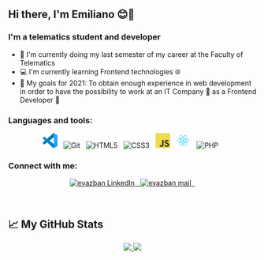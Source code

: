 ## Hi there, I'm Emiliano 😊👋

### I'm a telematics student and developer
- 📕 I'm currently doing my last semester of my career at the Faculty of Telematics
- 💻 I'm currently learning Frontend technologies 🌐
- 📌 My goals for 2021: To obtain enough experience in web development in order to have the possibility to work at an IT Company 🏢 as a Frontend Developer 💼

### Languages and tools: 

<p align="center">
    <img title="Visual Studio Code" alt="Visual Studio Code" width="30px" src="https://raw.githubusercontent.com/github/explore/80688e429a7d4ef2fca1e82350fe8e3517d3494d/topics/visual-studio-code/visual-studio-code.png" />&nbsp;&nbsp;
    <img title="Git" alt="Git" width="30px" src="https://cdn.icon-icons.com/icons2/2107/PNG/512/file_type_git_icon_130581.png" />&nbsp;&nbsp;
    <img title="HTML5" alt="HTML5" width="30px" src="https://cdn-icons-png.flaticon.com/512/732/732212.png" />&nbsp;&nbsp;
    <img title="CSS3" alt="CSS3" width="30px" src="https://cdn-icons-png.flaticon.com/512/732/732190.png" />&nbsp;&nbsp;
    <img title="JavaScript" alt="JS" width="30px" src="https://raw.githubusercontent.com/github/explore/80688e429a7d4ef2fca1e82350fe8e3517d3494d/topics/javascript/javascript.png" />&nbsp;&nbsp;
    <img title="React Native" alt="React Native" width="30px" src="https://raw.githubusercontent.com/github/explore/80688e429a7d4ef2fca1e82350fe8e3517d3494d/topics/react/react.png" />&nbsp;&nbsp;
    <img title="PHP" alt="PHP" width="30px" src="https://cdn-icons-png.flaticon.com/512/919/919830.png" />&nbsp;&nbsp;
</p>  


### Connect with me:

<p align="center">
 <a href="#">
  <!-- <img alt="my web site" title="My Personal Web Site" width="40px" src="https://img-premium.flaticon.com/png/512/878/premium/878710.png?token=exp=1633637415~hmac=22b38559f2c326cd7c2482983e94f2ba" />&nbsp;&nbsp;
 </a> -->
 <a href="https://www.linkedin.com/in/evazban">
  <img alt="evazban LinkedIn" title="Find me on LinkedIn" width="40px" src="https://static-exp1.licdn.com/sc/h/al2o9zrvru7aqj8e1x2rzsrca" />&nbsp;&nbsp;
 </a>
 <a href="mailto:emilianovazban@gmail.com">
  <img alt="evazban mail" title="Any doubt? Contact Me!" width="40px" src="https://cdn-icons-png.flaticon.com/512/646/646176.png" />&nbsp;&nbsp;
 </a>
</p>

<br />

## &#x1f4c8; My GitHub Stats
<div align="center">
 <a href="https://github.com/mcchama/github-readme-stats">
  <img src="https://github-readme-stats.vercel.app/api/top-langs/?username=mcchama&theme=merko&show_icons=true" />
</a>
<a href="https://github.com/anuraghazra/convoychat">
  <img src="https://github-readme-stats.vercel.app/api?username=mcchama&theme=merko" />
</a>
 </div>
